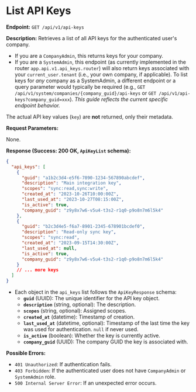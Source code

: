 # List API Keys

**Endpoint:** `GET /api/v1/api-keys`

**Description:**
Retrieves a list of all API keys for the authenticated user's company. 
- If you are a `CompanyAdmin`, this returns keys for your company.
- If you are a `SystemAdmin`, this endpoint (as currently implemented in the router `app.api.v1.api_keys.router`) will also return keys associated with your `current_user.tenant` (i.e., your own company, if applicable). To list keys for *any* company as a SystemAdmin, a different endpoint or a query parameter would typically be required (e.g., `GET /api/v1/system/companies/{company_guid}/api-keys` or `GET /api/v1/api-keys?company_guid=xxx`). *This guide reflects the current specific endpoint behavior.*

The actual API key values (`key`) are **not** returned, only their metadata.

**Request Parameters:**

None.

**Response (Success: 200 OK, `ApiKeyList` schema):**

```json
{
  "api_keys": [
    {
      "guid": "a1b2c3d4-e5f6-7890-1234-567890abcdef",
      "description": "Main integration key",
      "scopes": "sync:read,sync:write",
      "created_at": "2023-10-26T10:00:00Z",
      "last_used_at": "2023-10-27T08:15:00Z",
      "is_active": true,
      "company_guid": "z9y8x7w6-v5u4-t3s2-r1q0-p9o8n7m6l5k4"
    },
    {
      "guid": "b2c3d4e5-f6a7-8901-2345-678901bcdef0",
      "description": "Read-only sync key",
      "scopes": "sync:read",
      "created_at": "2023-09-15T14:30:00Z",
      "last_used_at": null,
      "is_active": true,
      "company_guid": "z9y8x7w6-v5u4-t3s2-r1q0-p9o8n7m6l5k4"
    }
    // ... more keys
  ]
}
```

-   Each object in the `api_keys` list follows the `ApiKeyResponse` schema:
    -   **`guid`** (UUID): The unique identifier for the API key object.
    -   **`description`** (string, optional): The description.
    -   **`scopes`** (string, optional): Assigned scopes.
    -   **`created_at`** (datetime): Timestamp of creation.
    -   **`last_used_at`** (datetime, optional): Timestamp of the last time the key was used for authentication. `null` if never used.
    -   **`is_active`** (boolean): Whether the key is currently active.
    -   **`company_guid`** (UUID): The company GUID the key is associated with.

**Possible Errors:**

-   `401 Unauthorized`: If authentication fails.
-   `403 Forbidden`: If the authenticated user does not have `CompanyAdmin` or `SystemAdmin` role.
-   `500 Internal Server Error`: If an unexpected error occurs. 